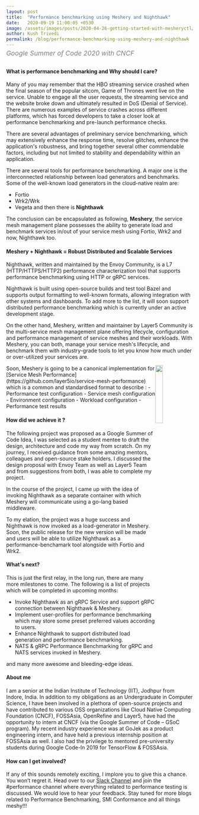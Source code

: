 ```yaml
---
layout: post
title:  "Performance benchmarking using Meshery and Nighthawk"
date:   2020-09-19 11:00:05 +0530
image: /assets/images/posts/2020-04-26-getting-started-with-mesheryctl/mesheryctl.png
author: Kush Trivedi
permalink: /blog/performance-benchmarking-using-meshery-and-nighthawk
---
```

<div class="center" style="color:gray;position:relative;top:-10px;font-size:1.25em;"><i>Google Summer of Code 2020 with CNCF</i></div>

<h4>What is performance benchmarking and Why should I care?</h4>

Many of you may remember that the HBO streaming service crashed when the final season of the popular sitcom, Game of Thrones went live on the service.  Unable to engage all the user requests, the streaming service and the website broke down and ultimately resulted in DoS (Denial of Service). There are numerous examples of service crashes across different platforms, which has forced developers to take a closer look at performance benchmarking and pre-launch performance checks.

There are several advantages of preliminary service benchmarking, which may extensively enhance the response time, resolve glitches, enhance the application's robustness, and bring together several other commendable factors, including but not limited to stability and dependability within an application.

There are several tools for performance benchmarking. A major one is the interconnected relationship between load generators and benchmarks. Some of the well-known load generators in the cloud-native realm are:
- Fortio
- Wrk2/Wrk
- Vegeta
and then there is **Nighthawk**

The conclusion can be encapsulated as following, **Meshery**, the service mesh management plane possesses the ability to generate load and benchmark services in/out of your service mesh using Fortio, Wrk2 and now, Nighthawk too.


<h4> Meshery + Nighthawk = Robust Distributed and Scalable Services </h4>


Nighthawk, written and maintained by the Envoy Community, is a L7 (HTTP/HTTPS/HTTP2) performance characterization tool that supports performance benchmarking using HTTP  or gRPC services.

Nighthawk is built using open-source builds and test tool Bazel and supports output formatting to well-known formats, allowing integration with other systems and dashboards. To add more to the list, it will soon support distributed performance benchmarking which is currently under an active development stage.

On the other hand, Meshery, written and maintainer by Layer5 Community is the multi-service mesh management plane offering lifecycle, configuration and performance management of service meshes and their workloads. With Meshery,
you can both, manage your service mesh's lifecycle, and benchmark them with industry-grade tools to let you know how much under or over-utilized your services are.

<img style="float:right;width:20%;" src="/assets/images/SMP(RGB)/stacked/smp-dark-text.png">
Soon, Meshery is going to be a canonical implementation for [Service Mesh Performance](https://github.com/layer5io/service-mesh-performance) which is a common and standardised format to describe :
- Performance test configuration
- Service mesh configuration
- Environment configuration
- Workload configuration
- Performance test results


<h4> How did we achieve it ?</h4>


The following project was proposed as a Google Summer of Code Idea, I was selected as a student mentee to draft the design, architecture and code my way from scratch. On my journey, I received guidance from some amazing mentors, colleagues and open-source stake holders. I discussed the design proposal with Envoy Team as well as Layer5 Team and from suggestions from both, I was able to complete my project.

In the course of the project, I came up with the idea of invoking Nighthawk as a separate container with which Meshery will communicate using a go-lang based middleware.

To my elation, the project was a huge success and Nighthawk is now invoked as a load-generator in Meshery. Soon, the public release for the new version will be made and users will be able to utilize Nighthawk as a performance-benchamark tool alongside with Fortio and Wrk2.


<h4> What's next? </h4>


This is just the first relay, in the long run, there are many more milestones to come. The following is a list of projects which will be completed in upcoming months:
- Invoke Nighthawk as an gRPC Service and support gRPC connection between Nighthawk & Meshery.
- Implement user-profiles for performance benchmarking which may store some preset preferred values according to users.
- Enhance Nighthawk to support distributed load generation and performance benchmarking.
- NATS & gRPC Performance Benchmarking for gRPC and NATS services invoked in Meshery.

and many more awesome and bleeding-edge ideas.


<h4> About me </h4>


I am a senior at the Indian Institute of Technology (IIT), Jodhpur from Indore, India. In addition to my obligations as an Undergraduate in Computer Science, I have been involved in a plethora of open-source projects and have contributed to various OSS organizations like Cloud Native Computing Foundation (CNCF), FOSSAsia, OpenRefine and Layer5, have had the opportunity to intern at CNCF (via the Google Summer of Code – GSoC program). My recent industry experience was at GoJek as a product engineering intern, and have held a previous internship position at FOSSAsia as well. I also had the privilege to mentored pre-university students during Google Code-In 2019 for TensorFlow & FOSSAsia.


<h4> How can I get involved? </h4>

If any of this sounds remotely exciting, I implore you to give this a chance. You won’t regret it.
Head over to our [Slack Channel](http://slack.layer5.io) and join the #performance channel where everything related to performance testing is discussed. We would love to hear your feedback. Stay tuned for more blogs related to Performance Benchmarking, SMI Conformance and all things meshy!!!
